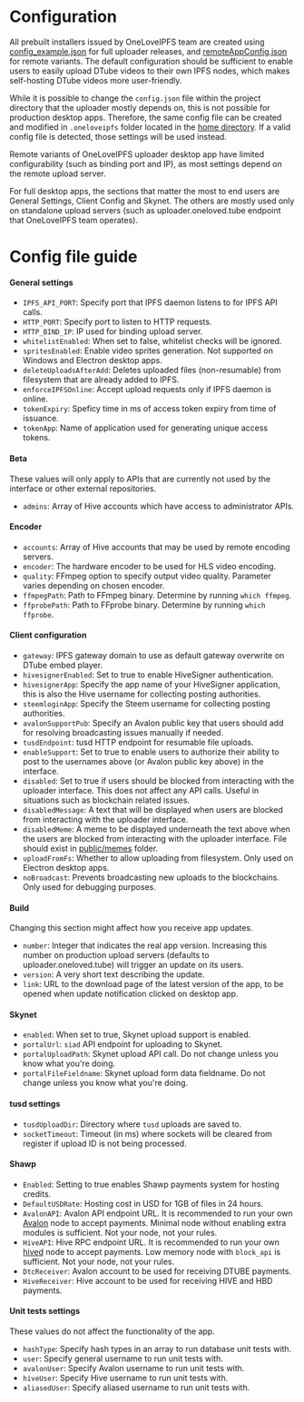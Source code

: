 # Configuration

All prebuilt installers issued by OneLoveIPFS team are created using [config_example.json](https://github.com/oneloveipfs/ipfsVideoUploader/blob/master/config_example.json) for full uploader releases, and [remoteAppConfig.json](https://github.com/oneloveipfs/ipfsVideoUploader/blob/master/remoteAppConfig.json) for remote variants. The default configuration should be sufficient to enable users to easily upload DTube videos to their own IPFS nodes, which makes self-hosting DTube videos more user-friendly.

While it is possible to change the `config.json` file within the project directory that the uploader mostly depends on, this is not possible for production desktop apps. Therefore, the same config file can be created and modified in `.oneloveipfs` folder located in the [home directory](https://en.wikipedia.org/wiki/Home_directory#Default_home_directory_per_operating_system). If a valid config file is detected, those settings will be used instead.

Remote variants of OneLoveIPFS uploader desktop app have limited configurability (such as binding port and IP), as most settings depend on the remote upload server.

For full desktop apps, the sections that matter the most to end users are General Settings, Client Config and Skynet. The others are mostly used only on standalone upload servers (such as uploader.oneloved.tube endpoint that OneLoveIPFS team operates).

# Config file guide

#### General settings
* `IPFS_API_PORT`: Specify port that IPFS daemon listens to for IPFS API calls.
* `HTTP_PORT`: Specify port to listen to HTTP requests.
* `HTTP_BIND_IP`: IP used for binding upload server.
* `whitelistEnabled`: When set to false, whitelist checks will be ignored.
* `spritesEnabled`: Enable video sprites generation. Not supported on Windows and Electron desktop apps.
* `deleteUploadsAfterAdd`: Deletes uploaded files (non-resumable) from filesystem that are already added to IPFS.
* `enforceIPFSOnline`: Accept upload requests only if IPFS daemon is online.
* `tokenExpiry`: Speficy time in ms of access token expiry from time of issuance.
* `tokenApp`: Name of application used for generating unique access tokens.

#### Beta
These values will only apply to APIs that are currently not used by the interface or other external repositories.
* `admins`: Array of Hive accounts which have access to administrator APIs.

#### Encoder
* `accounts`: Array of Hive accounts that may be used by remote encoding servers.
* `encoder`: The hardware encoder to be used for HLS video encoding.
* `quality`: FFmpeg option to specify output video quality. Parameter varies depending on chosen encoder.
* `ffmpegPath`: Path to FFmpeg binary. Determine by running `which ffmpeg`.
* `ffprobePath`: Path to FFprobe binary. Determine by running `which ffprobe`.

#### Client configuration
* `gateway`: IPFS gateway domain to use as default gateway overwrite on DTube embed player.
* `hivesignerEnabled`: Set to true to enable HiveSigner authentication.
* `hivesignerApp`: Specify the app name of your HiveSigner application, this is also the Hive username for collecting posting authorities.
* `steemloginApp`: Specify the Steem username for collecting posting authorities.
* `avalonSupportPub`: Specify an Avalon public key that users should add for resolving broadcasting issues manually if needed.
* `tusdEndpoint`: tusd HTTP endpoint for resumable file uploads.
* `enableSupport`: Set to true to enable users to authorize their ability to post to the usernames above (or Avalon public key above) in the interface.
* `disabled`: Set to true if users should be blocked from interacting with the uploader interface. This does not affect any API calls. Useful in situations such as blockchain related issues.
* `disabledMessage`: A text that will be displayed when users are blocked from interacting with the uploader interface.
* `disabledMeme`: A meme to be displayed underneath the text above when the users are blocked from interacting with the uploader interface. File should exist in [public/memes](https://github.com/oneloveipfs/ipfsVideoUploader/tree/master/public/memes) folder.
* `uploadFromFs`: Whether to allow uploading from filesystem. Only used on Electron desktop apps.
* `noBroadcast`: Prevents broadcasting new uploads to the blockchains. Only used for debugging purposes.

#### Build
Changing this section might affect how you receive app updates.
* `number`: Integer that indicates the real app version. Increasing this number on production upload servers (defaults to uploader.oneloved.tube) will trigger an update on its users.
* `version`: A very short text describing the update.
* `link`: URL to the download page of the latest version of the app, to be opened when update notification clicked on desktop app.

#### Skynet
* `enabled`: When set to true, Skynet upload support is enabled.
* `portalUrl`: `siad` API endpoint for uploading to Skynet.
* `portalUploadPath`: Skynet upload API call. Do not change unless you know what you're doing.
* `portalFileFieldname`: Skynet upload form data fieldname. Do not change unless you know what you're doing.

#### tusd settings
* `tusdUploadDir`: Directory where `tusd` uploads are saved to.
* `socketTimeout`: Timeout (in ms) where sockets will be cleared from register if upload ID is not being processed.

#### Shawp
* `Enabled`: Setting to true enables Shawp payments system for hosting credits.
* `DefaultUSDRate`: Hosting cost in USD for 1GB of files in 24 hours.
* `AvalonAPI`: Avalon API endpoint URL. It is recommended to run your own [Avalon](https://github.com/dtube/avalon) node to accept payments. Minimal node without enabling extra modules is sufficient. Not your node, not your rules.
* `HiveAPI`: Hive RPC endpoint URL. It is recommended to run your own [hived](https://gitlab.syncad.com/hive/hive) node to accept payments. Low memory node with `block_api` is sufficient. Not your node, not your rules.
* `DtcReceiver`: Avalon account to be used for receiving DTUBE payments.
* `HiveReceiver`: Hive account to be used for receiving HIVE and HBD payments.

#### Unit tests settings

These values do not affect the functionality of the app.
* `hashType`: Specify hash types in an array to run database unit tests with.
* `user`: Specify general username to run unit tests with.
* `avalonUser`: Specify Avalon username to run unit tests with.
* `hiveUser`: Specify Hive username to run unit tests with.
* `aliasedUser`: Specify aliased username to run unit tests with.